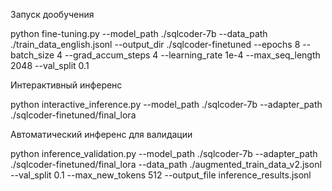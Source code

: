 Запуск дообучения

python fine-tuning.py   --model_path ./sqlcoder-7b   --data_path ./train_data_english.jsonl   --output_dir ./sqlcoder-finetuned   --epochs 8   --batch_size 4   --grad_accum_steps 4   --learning_rate 1e-4   --max_seq_length 2048   --val_split 0.1


Интерактивный инференс

 python interactive_inference.py   --model_path ./sqlcoder-7b   --adapter_path ./sqlcoder-finetuned/final_lora


Автоматический инференс для валидации

python inference_validation.py   --model_path ./sqlcoder-7b   --adapter_path ./sqlcoder-finetuned/final_lora   --data_path ./augmented_train_data_v2.jsonl   --val_split 0.1   --max_new_tokens 512   --output_file inference_results.jsonl
